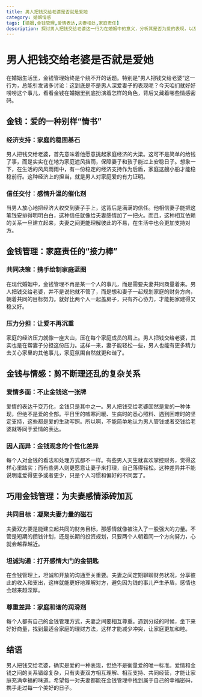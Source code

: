 ```yaml
---
title: 男人把钱交给老婆是否就是爱她
category: 婚姻情感
tags: [婚姻,金钱管理,爱情表达,夫妻相处,家庭责任]
description: 探讨男人把钱交给老婆这一行为在婚姻中的意义，分析其是否为爱的表现，以及金钱管理与夫妻感情的复杂关系，为读者解读婚姻中金钱与爱情的相关问题。
---
```

# 男人把钱交给老婆是否就是爱她
在婚姻生活里，金钱管理始终是个绕不开的话题。特别是“男人把钱交给老婆”这一行为，总能引发诸多讨论：这到底是不是男人深爱妻子的表现呢？今天咱们就好好唠唠这个事儿，看看金钱在婚姻里到底扮演着怎样的角色，背后又藏着哪些情感密码。

## 金钱：爱的一种别样“情书”

### 经济支持：家庭的稳固基石
男人把钱交给老婆，首先意味着他愿意挑起家庭经济的大梁。这可不是简单的给钱了事，而是实实在在地为家庭遮风挡雨，保障妻子和孩子能过上安稳日子。想象一下，在生活的风风雨雨中，有一份稳定的经济支持作为后盾，家庭这艘小船才能稳稳前行。这种经济上的担当，就是男人对家庭爱的有力证明。

### 信任交付：感情升温的催化剂
当男人放心地把经济大权交到妻子手上，这背后是满满的信任。他相信妻子能把这笔钱安排得明明白白，这种信任就像给夫妻感情加了一把火。而且，这种相互依赖的关系一旦建立起来，夫妻之间更能理解彼此的不易，在生活中也会更加支持对方。

## 金钱管理：家庭责任的“接力棒”

### 共同决策：携手绘制家庭蓝图
在现代婚姻中，金钱管理不再是某一个人的事儿，而是需要夫妻共同商量着来。男人把钱交给老婆，并不是说他就不管了，而是想和妻子一起规划家庭的财务方向，朝着共同的目标努力。就好比两个人一起盖房子，只有齐心协力，才能把家建得又稳又好。

### 压力分担：让爱不再沉重
家庭的经济压力就像一座大山，压在每个家庭成员的肩上。男人把钱交给老婆，其实也是在帮妻子分担这份压力。这样一来，妻子能轻松一些，男人也能有更多精力去关心家里的其他事儿，家庭氛围自然就更和谐了。

## 金钱与情感：剪不断理还乱的复杂关系

### 爱情多面：不止金钱这一张牌
爱情的表达千变万化，金钱只是其中之一。男人把钱交给老婆固然是爱的一种体现，但绝不是爱的全部。平日里的嘘寒问暖、生病时的悉心照料、遇到困难时的坚定支持，这些都是爱的生动写照。所以啊，不能简单地认为男人管钱或者交钱给老婆就等同于爱情的表达。

### 因人而异：金钱观念的个性化差异
每个人对金钱的看法和处理方式都不一样。有些男人天生就喜欢掌控财务，觉得这样心里踏实；而有些男人则更愿意让妻子来打理，自己落得轻松。这种差异并不能说明谁爱得更多或者更少，只是个人习惯和偏好的不同罢了。

## 巧用金钱管理：为夫妻感情添砖加瓦

### 共同目标：凝聚夫妻力量的磁石
夫妻双方要是能建立起共同的财务目标，那感情就像被注入了一股强大的力量。不管是短期的攒钱计划，还是长期的投资规划，只要两个人朝着同一个方向努力，心就会越靠越近。

### 坦诚沟通：打开感情大门的金钥匙
在金钱管理上，坦诚和开放的沟通至关重要。夫妻之间定期聊聊财务状况，分享彼此的收入和支出，这样就能更好地理解对方，避免因为钱的事儿产生矛盾，感情也会越来越深厚。

### 尊重差异：家庭和谐的润滑剂
每个人都有自己的金钱管理方式，夫妻之间要相互尊重。遇到分歧的时候，坐下来好好商量，找到最适合家庭的理财方法，这样才能减少冲突，让家庭更加和睦。

## 结语

男人把钱交给老婆，确实是爱的一种表现，但绝不是衡量爱的唯一标准。爱情和金钱之间的关系错综复杂，只有夫妻双方相互理解、相互支持、共同经营，才能让家庭充满幸福的味道。希望每一对夫妻都能在金钱管理中找到属于自己的幸福密码，携手走过每一个美好的日子。